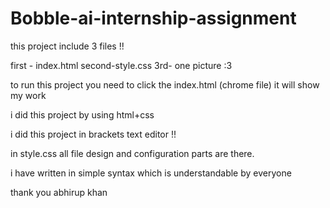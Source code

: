 # Bobble-ai-internship-assignment
this project include 3 files !!

first - index.html
second-style.css
3rd- one picture :3

to run this project you need to click the index.html (chrome file)
it will show my work 


i did this project by using html+css

i did this project in brackets text editor !!

in style.css all file design and configuration parts are there.

i have written in simple syntax which is understandable by everyone

thank you 
abhirup khan
